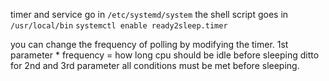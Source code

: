 timer and service go in `/etc/systemd/system`
the shell script goes in `/usr/local/bin`
`systemctl enable ready2sleep.timer`

you can change the frequency of polling by modifying the timer.
1st parameter * frequency = how long cpu should be idle before sleeping
ditto for 2nd and 3rd parameter
all conditions must be met before sleeping.